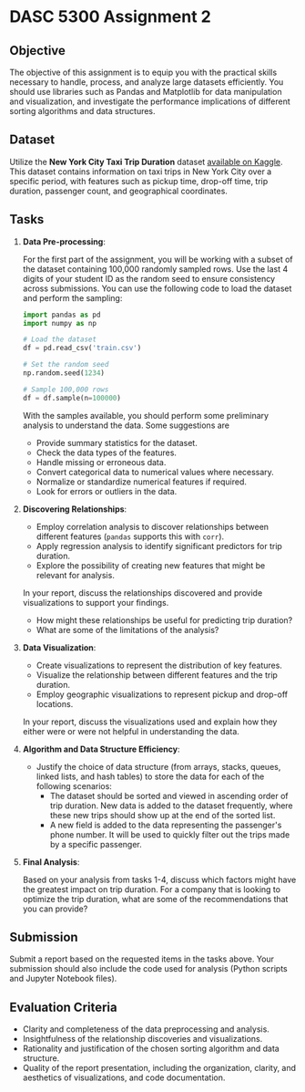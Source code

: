 # DASC 5300 Assignment 2

## Objective
The objective of this assignment is to equip you with the practical skills necessary to handle, process, and analyze large datasets efficiently. You should use libraries such as Pandas and Matplotlib for data manipulation and visualization, and investigate the performance implications of different sorting algorithms and data structures.

## Dataset
Utilize the **New York City Taxi Trip Duration** dataset [available on Kaggle](https://www.kaggle.com/competitions/nyc-taxi-trip-duration/data). This dataset contains information on taxi trips in New York City over a specific period, with features such as pickup time, drop-off time, trip duration, passenger count, and geographical coordinates.

## Tasks

1. **Data Pre-processing**:

    For the first part of the assignment, you will be working with a subset of the dataset containing 100,000 randomly sampled rows. Use the last 4 digits of your student ID as the random seed to ensure consistency across submissions. You can use the following code to load the dataset and perform the sampling:

    ```python
    import pandas as pd
    import numpy as np

    # Load the dataset
    df = pd.read_csv('train.csv')

    # Set the random seed
    np.random.seed(1234)

    # Sample 100,000 rows
    df = df.sample(n=100000)
    ```

    With the samples available, you should perform some preliminary analysis to understand the data. Some suggestions are
    - Provide summary statistics for the dataset.
    - Check the data types of the features.
    - Handle missing or erroneous data.
    - Convert categorical data to numerical values where necessary.
    - Normalize or standardize numerical features if required.
    - Look for errors or outliers in the data.

2. **Discovering Relationships**:
   - Employ correlation analysis to discover relationships between different features (`pandas` supports this with `corr`).
   - Apply regression analysis to identify significant predictors for trip duration.
   - Explore the possibility of creating new features that might be relevant for analysis.

   In your report, discuss the relationships discovered and provide visualizations to support your findings.
   - How might these relationships be useful for predicting trip duration?
   - What are some of the limitations of the analysis?

3. **Data Visualization**:
   - Create visualizations to represent the distribution of key features.
   - Visualize the relationship between different features and the trip duration.
   - Employ geographic visualizations to represent pickup and drop-off locations.

   In your report, discuss the visualizations used and explain how they either were or were not helpful in understanding the data.

4. **Algorithm and Data Structure Efficiency**:
   - Justify the choice of data structure (from arrays, stacks, queues, linked lists, and hash tables) to store the data for each of the following scenarios:
        - The dataset should be sorted and viewed in ascending order of trip duration. New data is added to the dataset frequently, where these new trips should show up at the end of the sorted list.
        - A new field is added to the data representing the passenger's phone number. It will be used to quickly filter out the trips made by a specific passenger.

5. **Final Analysis**:
    
    Based on your analysis from tasks 1-4, discuss which factors might have the greatest impact on trip duration. For a company that is looking to optimize the trip duration, what are some of the recommendations that you can provide?

## Submission

Submit a report based on the requested items in the tasks above. Your submission should also include the code used for analysis (Python scripts and Jupyter Notebook files).

## Evaluation Criteria
- Clarity and completeness of the data preprocessing and analysis.
- Insightfulness of the relationship discoveries and visualizations.
- Rationality and justification of the chosen sorting algorithm and data structure.
- Quality of the report presentation, including the organization, clarity, and aesthetics of visualizations, and code documentation.
